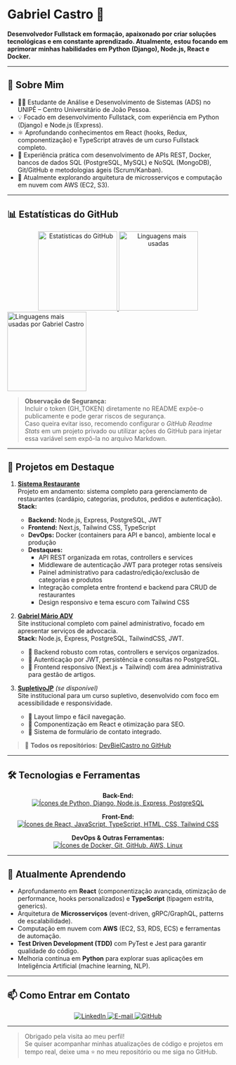 # Gabriel Castro 👋

**Desenvolvedor Fullstack em formação, apaixonado por criar soluções tecnológicas e em constante aprendizado. Atualmente, estou focando em aprimorar minhas habilidades em Python (Django), Node.js, React e Docker.**

---

## 🚀 Sobre Mim
- 👨‍🎓 Estudante de Análise e Desenvolvimento de Sistemas (ADS) no UNIPÊ – Centro Universitário de João Pessoa.
- 💡 Focado em desenvolvimento Fullstack, com experiência em Python (Django) e Node.js (Express).
- ⚛️ Aprofundando conhecimentos em React (hooks, Redux, componentização) e TypeScript através de um curso Fullstack completo.
- 🔧 Experiência prática com desenvolvimento de APIs REST, Docker, bancos de dados SQL (PostgreSQL, MySQL) e NoSQL (MongoDB), Git/GitHub e metodologias ágeis (Scrum/Kanban).
- 🌱 Atualmente explorando arquitetura de microsserviços e computação em nuvem com AWS (EC2, S3).

---

## 📊 Estatísticas do GitHub
<div align="center">
  <a href="https://github.com/DevBielCastro">
    <img 
      height="180em" 
      src="https://raw.githubusercontent.com/DevBielCastro/DevBielCastro/master/generated/overview.svg" 
      alt="Estatísticas do GitHub" 
    />
    <img 
      height="180em" 
      src="https://raw.githubusercontent.com/DevBielCastro/DevBielCastro/master/generated/languages.svg" 
      alt="Linguagens mais usadas" 
    />
  </a>
</div>
    <!-- Linguagens mais utilizadas -->
    <img 
      height="180em" 
      src="https://github-readme-stats.vercel.app/api/top-langs/?username=DevBielCastro&amp;layout=compact&amp;theme=dracula&amp;langs_count=8&amp;cache_seconds=1800&amp;token=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" 
      alt="Linguagens mais usadas por Gabriel Castro" 
    />
  </a>
</div>

> **Observação de Segurança:**  
> Incluir o token (GH_TOKEN) diretamente no README expõe-o publicamente e pode gerar riscos de segurança.  
> Caso queira evitar isso, recomendo configurar o _GitHub Readme Stats_ em um projeto privado ou utilizar ações do GitHub para injetar essa variável sem expô-la no arquivo Markdown.

---

## 🚀 Projetos em Destaque

1. **[Sistema Restaurante](https://github.com/DevBielCastro/Sistema_Restaurante)**  
   Projeto em andamento: sistema completo para gerenciamento de restaurantes (cardápio, categorias, produtos, pedidos e autenticação).  
   **Stack:**  
   - **Backend:** Node.js, Express, PostgreSQL, JWT  
   - **Frontend:** Next.js, Tailwind CSS, TypeScript  
   - **DevOps:** Docker (containers para API e banco), ambiente local e produção  
   - **Destaques:**  
     - API REST organizada em rotas, controllers e services  
     - Middleware de autenticação JWT para proteger rotas sensíveis  
     - Painel administrativo para cadastro/edição/exclusão de categorias e produtos  
     - Integração completa entre frontend e backend para CRUD de restaurantes  
     - Design responsivo e tema escuro com Tailwind CSS  

2. **[Gabriel Mário ADV](https://github.com/DevBielCastro/gabriel-mario-adv)**  
   Site institucional completo com painel administrativo, focado em apresentar serviços de advocacia.  
   **Stack:** Node.js, Express, PostgreSQL, TailwindCSS, JWT.  
   - 🔹 Backend robusto com rotas, controllers e serviços organizados.  
   - 🔹 Autenticação por JWT, persistência e consultas no PostgreSQL.  
   - 🔹 Frontend responsivo (Next.js + Tailwind) com área administrativa para gestão de artigos.

3. **[SupletivoJP](https://github.com/DevBielCastro/SupletivoJP)** _(se disponível)_  
   Site institucional para um curso supletivo, desenvolvido com foco em acessibilidade e responsividade.  
   - 🔹 Layout limpo e fácil navegação.  
   - 🔹 Componentização em React e otimização para SEO.  
   - 🔹 Sistema de formulário de contato integrado.

> 🔗 **Todos os repositórios:** [DevBielCastro no GitHub](https://github.com/DevBielCastro)

---

## 🛠️ Tecnologias e Ferramentas

<p align="center"><strong>Back-End:</strong><br>
  <a href="https://skillicons.dev">
    <img src="https://skillicons.dev/icons?i=python,django,nodejs,express,postgres&perline=5&theme=dark" alt="Ícones de Python, Django, Node.js, Express, PostgreSQL" />
  </a>
</p>

<p align="center"><strong>Front-End:</strong><br>
  <a href="https://skillicons.dev">
    <img src="https://skillicons.dev/icons?i=react,javascript,typescript,html,css,tailwind&perline=6&theme=dark" alt="Ícones de React, JavaScript, TypeScript, HTML, CSS, Tailwind CSS" />
  </a>
</p>

<p align="center"><strong>DevOps & Outras Ferramentas:</strong><br>
  <a href="https://skillicons.dev">
    <img src="https://skillicons.dev/icons?i=docker,git,github,aws,linux&perline=5&theme=dark" alt="Ícones de Docker, Git, GitHub, AWS, Linux" />
  </a>
</p>

---

## 🌱 Atualmente Aprendendo

- Aprofundamento em **React** (componentização avançada, otimização de performance, hooks personalizados) e **TypeScript** (tipagem estrita, generics).  
- Arquitetura de **Microsserviços** (event-driven, gRPC/GraphQL, patterns de escalabilidade).  
- Computação em nuvem com **AWS** (EC2, S3, RDS, ECS) e ferramentas de automação.  
- **Test Driven Development (TDD)** com PyTest e Jest para garantir qualidade do código.  
- Melhoria contínua em **Python** para explorar suas aplicações em Inteligência Artificial (machine learning, NLP).

---

## 📫 Como Entrar em Contato

<div align="center">
  <a href="https://www.linkedin.com/in/gabriel-castro-9a9745209/" target="_blank">
    <img 
      src="https://img.shields.io/badge/-LinkedIn-%230077B5?style=for-the-badge&amp;logo=linkedin&amp;logoColor=white" 
      alt="LinkedIn" 
    />
  </a>
  <a href="mailto:gabriel.castrogt10@gmail.com" target="_blank">
    <img 
      src="https://img.shields.io/badge/Gmail-D14836?style=for-the-badge&amp;logo=gmail&amp;logoColor=white" 
      alt="E-mail" 
    />
  </a>
  <a href="https://github.com/DevBielCastro" target="_blank">
    <img 
      src="https://img.shields.io/badge/GitHub-100000?style=for-the-badge&amp;logo=github&amp;logoColor=white" 
      alt="GitHub" 
    />
  </a>
</div>

---

> Obrigado pela visita ao meu perfil!  
> Se quiser acompanhar minhas atualizações de código e projetos em tempo real, deixe uma ⭐ no meu repositório ou me siga no GitHub.  
